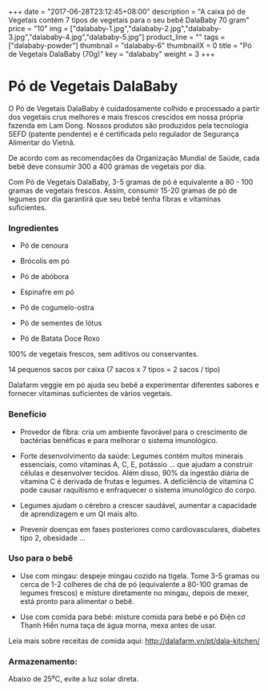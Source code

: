 +++
date = "2017-06-28T23:12:45+08:00"
description = "A caixa pó de Vegetais contém 7 tipos de vegetais para o seu bebê DalaBaby 70 gram"
price = "10"
img = ["dalababy-1.jpg","dalababy-2.jpg","dalababy-3.jpg","dalababy-4.jpg","dalababy-5.jpg"]
product_line = ""
tags = ["dalababy-powder"]
thumbnail = "dalababy-6"
thumbnailX = 0
title = "Pó de Vegetais DalaBaby (70g)"
key = "dalababy"
weight = 3
+++

# Pó de Vegetais DalaBaby

O Pó de Vegetais DalaBaby é cuidadosamente colhido e processado a partir dos vegetais crus melhores e mais frescos 
crescidos em nossa própria fazenda em Lam Dong. Nossos produtos são produzidos pela tecnologia SEFD (patente pendente) e
é certificada pelo regulador de Segurança Alimentar do Vietnã.

De acordo com as recomendações da Organização Mundial de Saúde,
cada bebê deve consumir 300 a 400 gramas de vegetais por dia.

Com Pó de Vegetais DalaBaby, 3-5 gramas de pó é equivalente a 80 - 100 gramas de vegetais frescos.
Assim, consumir 15-20 gramas de pó de legumes por dia garantirá que seu bebê tenha fibras e vitaminas suficientes.

### Ingredientes

* Pó de cenoura

* Brócolis em pó

* Pó de abóbora

* Espinafre em pó

* Pó de cogumelo-ostra

* Pó de sementes de lótus

* Pó de Batata Doce Roxo

100% de vegetais frescos, sem aditivos ou conservantes.

14 pequenos sacos por caixa (7 sacos x 7 tipos = 2 sacos / tipo)

Dalafarm veggie em pó ajuda seu bebê a experimentar diferentes sabores e fornecer vitaminas suficientes de vários vegetais.

### Benefício

* Provedor de fibra: cria um ambiente favorável para o crescimento de bactérias benéficas e para melhorar o sistema imunológico.

* Forte desenvolvimento da saúde: Legumes contém muitos minerais essenciais, como vitaminas A, C, E, potássio ... que ajudam a construir células e desenvolver tecidos. Além disso, 90% da ingestão diária de vitamina C é derivada de frutas e legumes. A deficiência de vitamina C pode causar raquitismo e enfraquecer o sistema imunológico do corpo.

* Legumes ajudam o cérebro a crescer saudável, aumentar a capacidade de aprendizagem e um QI mais alto.

* Prevenir doenças em fases posteriores como cardiovasculares, diabetes tipo 2, obesidade ...

### Uso para o bebê

* Use com mingau: despeje mingau cozido na tigela. Tome 3-5 gramas ou cerca de 1-2 colheres de chá de pó (equivalente a 80-100 gramas de legumes frescos) e misture diretamente no mingau, depois de mexer, está pronto para alimentar o bebê.

* Use com comida para bebé: misture comida para bebé e pó Điện cơ Thanh Hiền numa taça de água morna, mexa antes de usar.

Leia mais sobre receitas de comida aqui: http://dalafarm.vn/pt/dala-kitchen/

### Armazenamento:
Abaixo de 25⁰C, evite a luz solar direta.
